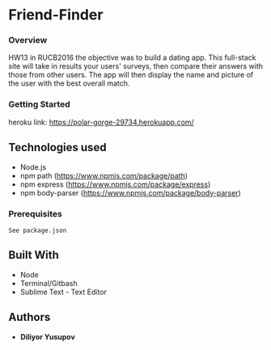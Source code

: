 # Friend-Finder

### Overview

HW13 in RUCB2016 the objective was to build a dating app. This full-stack site will take in results your users' surveys, then compare their answers with those from other users. The app will then display the name and picture of the user with the best overall match.

### Getting Started

heroku link: https://polar-gorge-29734.herokuapp.com/


## Technologies used
- Node.js
- npm path (https://www.npmjs.com/package/path)
- npm express (https://www.npmjs.com/package/express)
- npm body-parser (https://www.npmjs.com/package/body-parser)

### Prerequisites

```
See package.json
```

## Built With

* Node
* Terminal/Gitbash
* Sublime Text - Text Editor

## Authors

* **Diliyor Yusupov**

